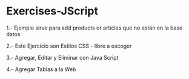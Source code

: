 # Exercises-JScript

1.- Ejemplo sirve para add products or articles que no están en la base datos

2.- Este Ejercicio son Estilos CSS - libre a escoger

3.- Agregar, Editar y Eliminar con Java Script

4.- Agregar Tablas a la Web